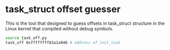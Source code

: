 # task_struct offset guesser
This is the tool that designed to guess offsets in task_struct structure in the Linux kernel that compiled without debug symbols.
```bash
source task_off.py
task_off 0xffffffff82a1a940 # address of init_task
```
